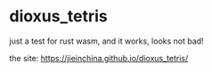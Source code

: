 # dioxus_tetris

 just a test for rust wasm, and it works, looks not bad!
 
 the site: https://jieinchina.github.io/dioxus_tetris/
